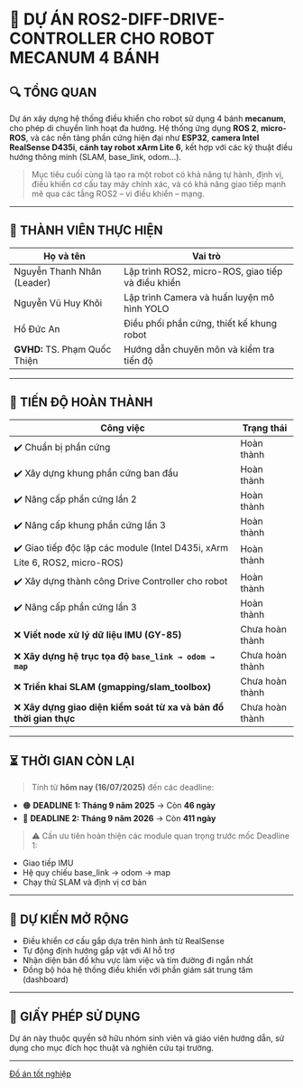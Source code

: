# 🚀 DỰ ÁN ROS2-DIFF-DRIVE-CONTROLLER CHO ROBOT MECANUM 4 BÁNH

## 🔍 TỔNG QUAN

Dự án xây dựng hệ thống điều khiển cho robot sử dụng 4 bánh **mecanum**, cho phép di chuyển linh hoạt đa hướng. Hệ thống ứng dụng **ROS 2**, **micro-ROS**, và các nền tảng phần cứng hiện đại như **ESP32**, **camera Intel RealSense D435i**, **cánh tay robot xArm Lite 6**, kết hợp với các kỹ thuật điều hướng thông minh (SLAM, base_link, odom…).

> Mục tiêu cuối cùng là tạo ra một robot có khả năng tự hành, định vị, điều khiển cơ cấu tay máy chính xác, và có khả năng giao tiếp mạnh mẽ qua các tầng ROS2 – vi điều khiển – mạng.

---

## 👥 THÀNH VIÊN THỰC HIỆN

| Họ và tên             | Vai trò |
|-----------------------|---------|
| Nguyễn Thanh Nhân (Leader)     |  Lập trình ROS2, micro-ROS, giao tiếp và điều khiển |
| Nguyễn Vũ Huy Khôi    | Lập trình Camera và huấn luyện mô hình YOLO |
| Hồ Đức An             | Điều phối phần cứng, thiết kế khung robot|
| **GVHD:** TS. Phạm Quốc Thiện | Hướng dẫn chuyên môn và kiểm tra tiến độ |

---

## 📆 TIẾN ĐỘ HOÀN THÀNH

| Công việc                                                                 | Trạng thái       |
|---------------------------------------------------------------------------|------------------|
| ✔️ Chuẩn bị phần cứng                                                     | Hoàn thành       |
| ✔️ Xây dựng khung phần cứng ban đầu                                       | Hoàn thành       |
| ✔️ Nâng cấp phần cứng lần 2                                               | Hoàn thành       |
| ✔️ Nâng cấp khung phần cứng lần 3                                         | Hoàn thành       |
| ✔️ Giao tiếp độc lập các module (Intel D435i, xArm Lite 6, ROS2, micro-ROS) | Hoàn thành       |
| ✔️ Xây dựng thành công Drive Controller cho robot                         | Hoàn thành       |
| ✔️ Nâng cấp phần cứng lần 3                                           | Hoàn thành   |
| ❌ **Viết node xử lý dữ liệu IMU (GY-85)**                                | Chưa hoàn thành  |
| ❌ **Xây dựng hệ trục tọa độ `base_link → odom → map`**                  | Chưa hoàn thành  |
| ❌ **Triển khai SLAM (gmapping/slam_toolbox)**                            | Chưa hoàn thành  |
| ❌ **Xây dựng giao diện kiểm soát từ xa và bản đồ thời gian thực**       | Chưa hoàn thành  |

---

## ⏳ THỜI GIAN CÒN LẠI

> Tính từ **hôm nay (16/07/2025)** đến các deadline:

- 🟠 **DEADLINE 1: Tháng 9 năm 2025** → Còn **46 ngày**  
- 🔴 **DEADLINE 2: Tháng 9 năm 2026** → Còn **411 ngày**

> ⚠️ Cần ưu tiên hoàn thiện các module quan trọng trước mốc Deadline 1:
- Giao tiếp IMU
- Hệ quy chiếu base_link → odom → map
- Chạy thử SLAM và định vị cơ bản

---

## 📁 DỰ KIẾN MỞ RỘNG

- Điều khiển cơ cấu gắp dựa trên hình ảnh từ RealSense
- Tự động định hướng gắp vật với AI hỗ trợ
- Nhận diện bản đồ khu vực làm việc và tìm đường đi ngắn nhất
- Đồng bộ hóa hệ thống điều khiển với phần giám sát trung tâm (dashboard)

---

## 📜 GIẤY PHÉP SỬ DỤNG

Dự án này thuộc quyền sở hữu nhóm sinh viên và giáo viên hướng dẫn, sử dụng cho mục đích học thuật và nghiên cứu tại trường.

---


<script>(function(d, s, id) { var js, pjs = d.getElementsByTagName(s)[0]; if (d.getElementById(id)) return; js = d.createElement(s); js.id = id; js.src = "//www.tickcounter.com/static/js/loader.js"; pjs.parentNode.insertBefore(js, pjs); }(document, "script", "tickcounter-sdk"));</script><a data-type="countdown" data-id="7690151" class="tickcounter" style="display:block; left:0; width:100%; height:0; position:relative; padding-bottom:25%; margin:0 auto;" title="Đồ án tốt nghiệp" href="//www.tickcounter.com/">Đồ án tốt nghiệp</a>
